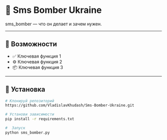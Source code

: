 # 🌟 Sms Bomber Ukraine

sms_bomber — что он делает и зачем нужен.

---

## 🚀 Возможности

- ✅ Ключевая функция 1  
- ⚙️ Ключевая функция 2  
- 📦 Ключевая функция 3  

---

## 🧰 Установка

```bash
# Клонируй репозиторий
https://github.com/VladislavKhudash/Sms-Bomber-Ukraine.git

# Установи зависимости
pip install -r requirements.txt

#  Запуск
python sms_bomber.py
